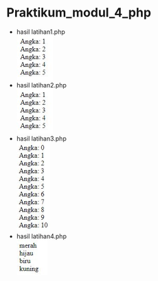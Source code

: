 # Praktikum_modul_4_php
* hasil latihan1.php <br>
![alt text](https://github.com/Pramuja/Praktikum_modul_4_php/blob/master/latihan1.JPG)
* hasil latihan2.php <br>
![alt text](https://github.com/Pramuja/Praktikum_modul_4_php/blob/master/latihan2.JPG)
* hasil latihan3.php <br>
![alt text](https://github.com/Pramuja/Praktikum_modul_4_php/blob/master/latihan3.JPG)
* hasil latihan4.php <br>
![alt text](https://github.com/Pramuja/Praktikum_modul_4_php/blob/master/latihan4.JPG)
